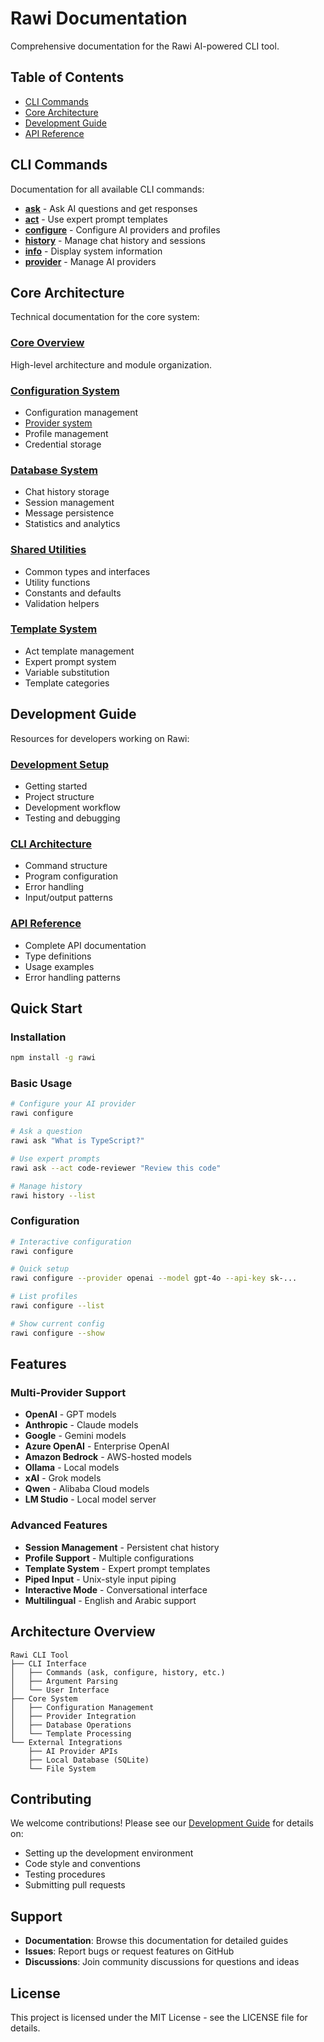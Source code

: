 # Rawi Documentation

Comprehensive documentation for the Rawi AI-powered CLI tool.

## Table of Contents

- [CLI Commands](#cli-commands)
- [Core Architecture](#core-architecture)
- [Development Guide](#development-guide)
- [API Reference](#api-reference)

## CLI Commands

Documentation for all available CLI commands:

- **[ask](./cli/ask.md)** - Ask AI questions and get responses
- **[act](./cli/act.md)** - Use expert prompt templates
- **[configure](./cli/configure.md)** - Configure AI providers and profiles
- **[history](./cli/history.md)** - Manage chat history and sessions
- **[info](./cli/info.md)** - Display system information
- **[provider](./cli/provider.md)** - Manage AI providers

## Core Architecture

Technical documentation for the core system:

### [Core Overview](./core/README.md)

High-level architecture and module organization.

### [Configuration System](./core/config/README.md)

- Configuration management
- [Provider system](./core/config/providers.md)
- Profile management
- Credential storage

### [Database System](./core/database/README.md)

- Chat history storage
- Session management
- Message persistence
- Statistics and analytics

### [Shared Utilities](./core/shared/README.md)

- Common types and interfaces
- Utility functions
- Constants and defaults
- Validation helpers

### [Template System](./core/template/README.md)

- Act template management
- Expert prompt system
- Variable substitution
- Template categories

## Development Guide

Resources for developers working on Rawi:

### [Development Setup](./development/README.md)

- Getting started
- Project structure
- Development workflow
- Testing and debugging

### [CLI Architecture](./development/cli-architecture.md)

- Command structure
- Program configuration
- Error handling
- Input/output patterns

### [API Reference](./development/api-reference.md)

- Complete API documentation
- Type definitions
- Usage examples
- Error handling patterns

## Quick Start

### Installation

```bash
npm install -g rawi
```

### Basic Usage

```bash
# Configure your AI provider
rawi configure

# Ask a question
rawi ask "What is TypeScript?"

# Use expert prompts
rawi ask --act code-reviewer "Review this code"

# Manage history
rawi history --list
```

### Configuration

```bash
# Interactive configuration
rawi configure

# Quick setup
rawi configure --provider openai --model gpt-4o --api-key sk-...

# List profiles
rawi configure --list

# Show current config
rawi configure --show
```

## Features

### Multi-Provider Support

- **OpenAI** - GPT models
- **Anthropic** - Claude models
- **Google** - Gemini models
- **Azure OpenAI** - Enterprise OpenAI
- **Amazon Bedrock** - AWS-hosted models
- **Ollama** - Local models
- **xAI** - Grok models
- **Qwen** - Alibaba Cloud models
- **LM Studio** - Local model server

### Advanced Features

- **Session Management** - Persistent chat history
- **Profile Support** - Multiple configurations
- **Template System** - Expert prompt templates
- **Piped Input** - Unix-style input piping
- **Interactive Mode** - Conversational interface
- **Multilingual** - English and Arabic support

## Architecture Overview

```
Rawi CLI Tool
├── CLI Interface
│   ├── Commands (ask, configure, history, etc.)
│   ├── Argument Parsing
│   └── User Interface
├── Core System
│   ├── Configuration Management
│   ├── Provider Integration
│   ├── Database Operations
│   └── Template Processing
└── External Integrations
    ├── AI Provider APIs
    ├── Local Database (SQLite)
    └── File System
```

## Contributing

We welcome contributions! Please see our [Development Guide](./development/README.md) for details on:

- Setting up the development environment
- Code style and conventions
- Testing procedures
- Submitting pull requests

## Support

- **Documentation**: Browse this documentation for detailed guides
- **Issues**: Report bugs or request features on GitHub
- **Discussions**: Join community discussions for questions and ideas

## License

This project is licensed under the MIT License - see the LICENSE file for details.
